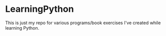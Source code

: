 # LearningPython
This is just my repo for various programs/book exercises I've created while learning Python.
